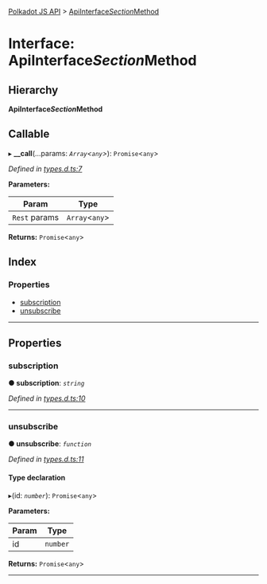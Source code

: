 [Polkadot JS API](../README.md) > [ApiInterface$Section$Method](../interfaces/apiinterface_section_method.md)

# Interface: ApiInterface$Section$Method

## Hierarchy

**ApiInterface$Section$Method**

## Callable
▸ **__call**(...params: *`Array`<`any`>*): `Promise`<`any`>

*Defined in [types.d.ts:7](https://github.com/chevdor/polkadot-js-api/blob/461228c/packages/api/src/types.d.ts#L7)*

**Parameters:**

| Param | Type |
| ------ | ------ |
| `Rest` params | `Array`<`any`> |

**Returns:** `Promise`<`any`>

## Index

### Properties

* [subscription](apiinterface_section_method.md#subscription)
* [unsubscribe](apiinterface_section_method.md#unsubscribe)

---

## Properties

<a id="subscription"></a>

###  subscription

**● subscription**: *`string`*

*Defined in [types.d.ts:10](https://github.com/chevdor/polkadot-js-api/blob/461228c/packages/api/src/types.d.ts#L10)*

___
<a id="unsubscribe"></a>

###  unsubscribe

**● unsubscribe**: *`function`*

*Defined in [types.d.ts:11](https://github.com/chevdor/polkadot-js-api/blob/461228c/packages/api/src/types.d.ts#L11)*

#### Type declaration
▸(id: *`number`*): `Promise`<`any`>

**Parameters:**

| Param | Type |
| ------ | ------ |
| id | `number` |

**Returns:** `Promise`<`any`>

___

